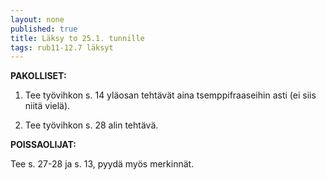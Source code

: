 ```yaml
---
layout: none
published: true
title: Läksy to 25.1. tunnille
tags: rub11-12.7 läksyt
---
```

**PAKOLLISET:**

1. Tee työvihkon s. 14 yläosan tehtävät aina tsemppifraaseihin asti (ei siis niitä vielä).

2. Tee työvihkon s. 28 alin tehtävä.

**POISSAOLIJAT:**

Tee s. 27-28 ja s. 13, pyydä myös merkinnät.